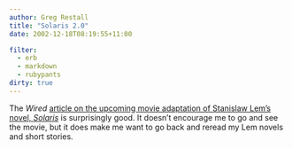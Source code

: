 ```yaml
---
author: Greg Restall
title: "Solaris 2.0"
date: 2002-12-18T08:19:55+11:00

filter:
  - erb
  - markdown
  - rubypants
dirty: true
---
```


<p>The <em>Wired</em> <a href="http://www.wired.com/wired/archive/10.12/solaris_pr.html">article on the upcoming movie adaptation of Stanislaw Lem&rsquo;s novel, <em>Solaris</em></a> is surprisingly good.  It doesn&rsquo;t encourage me to go and see the movie, but it does make me want to go back and reread my Lem novels and short stories.</p>

